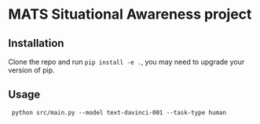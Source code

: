 # MATS Situational Awareness project

## Installation

Clone the repo and run `pip install -e .`, you may need to upgrade your version of pip.

## Usage
```
 python src/main.py --model text-davinci-001 --task-type human
```
